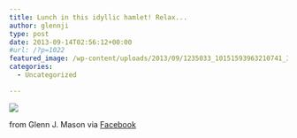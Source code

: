 ```yaml
---
title: Lunch in this idyllic hamlet! Relax...
author: glennji
type: post
date: 2013-09-14T02:56:12+00:00
#url: /?p=1022
featured_image: /wp-content/uploads/2013/09/1235033_10151593963210741_33459482_n.jpg
categories:
  - Uncategorized

---
```

<div>
  <img src='/wp-content/uploads/2013/09/1235033_10151593963210741_33459482_n.jpg' style='max-width:600px;' /></p> 
  
  <div>
    from Glenn J. Mason via <a href="https://www.facebook.com/photo.php?fbid=10151593963210741&#038;set=a.10150907445480741.408542.551785740&#038;type=1">Facebook</a>
  </div>
</div>
